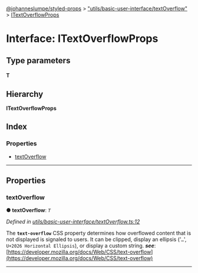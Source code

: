 [@johanneslumpe/styled-props](../README.md) > ["utils/basic-user-interface/textOverflow"](../modules/_utils_basic_user_interface_textoverflow_.md) > [ITextOverflowProps](../interfaces/_utils_basic_user_interface_textoverflow_.itextoverflowprops.md)

# Interface: ITextOverflowProps

## Type parameters
#### T 
## Hierarchy

**ITextOverflowProps**

## Index

### Properties

* [textOverflow](_utils_basic_user_interface_textoverflow_.itextoverflowprops.md#textoverflow)

---

## Properties

<a id="textoverflow"></a>

###  textOverflow

**● textOverflow**: *`T`*

*Defined in [utils/basic-user-interface/textOverflow.ts:12](https://github.com/johanneslumpe/styled-props/blob/3abf398/src/utils/basic-user-interface/textOverflow.ts#L12)*

The **`text-overflow`** CSS property determines how overflowed content that is not displayed is signaled to users. It can be clipped, display an ellipsis ('`…`', `U+2026 Horizontal Ellipsis`), or display a custom string.
*__see__*: [https://developer.mozilla.org/docs/Web/CSS/text-overflow](https://developer.mozilla.org/docs/Web/CSS/text-overflow)

___

